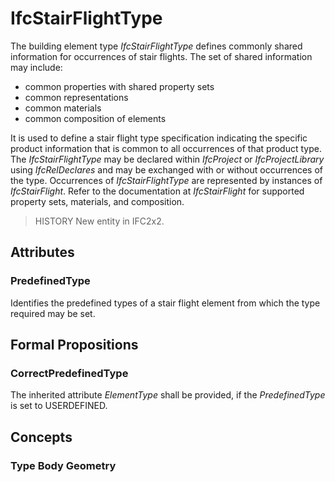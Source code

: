 # IfcStairFlightType

The building element type _IfcStairFlightType_ defines commonly shared information for occurrences of stair flights. The set of shared information may include:

* common properties with shared property sets
* common representations
* common materials
* common composition of elements
<!-- end of definition -->
It is used to define a stair flight type specification indicating the specific product information that is common to all occurrences of that product type. The _IfcStairFlightType_ may be declared within _IfcProject_ or _IfcProjectLibrary_ using _IfcRelDeclares_ and may be exchanged with or without occurrences of the type. Occurrences of _IfcStairFlightType_ are represented by instances of _IfcStairFlight_. Refer to the documentation at _IfcStairFlight_ for supported property sets, materials, and composition.

> HISTORY New entity in IFC2x2.

## Attributes

### PredefinedType
Identifies the predefined types of a stair flight element from which the type required may be set.

## Formal Propositions

### CorrectPredefinedType
The inherited attribute _ElementType_ shall be provided, if the _PredefinedType_ is set to USERDEFINED.

## Concepts

### Type Body Geometry



